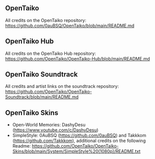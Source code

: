 ## OpenTaiko
All credits on the OpenTaiko repository:  
https://github.com/0auBSQ/OpenTaiko/blob/main/README.md

## OpenTaiko Hub
All credits on the OpenTaiko Hub repository:  
https://github.com/OpenTaiko/OpenTaiko-Hub/blob/main/README.md

## OpenTaiko Soundtrack
All credits and artist links on the soundtrack repository:  
https://github.com/OpenTaiko/OpenTaiko-Soundtrack/blob/main/README.md

## OpenTaiko Skins
- Open-World Memories: DashyDesu (https://www.youtube.com/c/DashyDesu)
- SimpleStyle: 0AuBSQ (https://github.com/0auBSQ) and Takkkom (https://github.com/Takkkom), additional credits on the following Readme: https://github.com/OpenTaiko/OpenTaiko-Skins/blob/main/System/SimpleStyle%20(1080p)/README.txt
